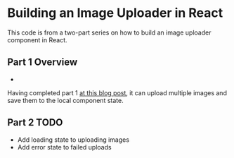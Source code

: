 # Building an Image Uploader in React

This code is from a two-part series on how to build an image uploader component in React.

## Part 1 Overview
- 
Having completed part 1 [at this blog post](TODO),
it can upload multiple images and save them to the local component state.
 

## Part 2 TODO

- Add loading state to uploading images
- Add error state to failed uploads
